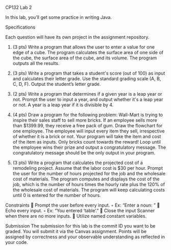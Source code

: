 CP132 Lab 2

In this lab, you’ll get some practice in writing Java.

Specifications

Each question will have its own project in the assignment repository.

1) (3 pts) Write a program that allows the user to enter a value for one edge of a cube. The program
calculates the surface area of one side of the cube, the surface area of the cube, and its volume. The
program outputs all the results.

2) (3 pts) Write a program that takes a student's score (out of 100) as input and calculates their letter
grade. Use the standard grading scale (A, B, C, D, F). Output the student’s letter grade.

3) (2 pts) Write a program that determines if a given year is a leap year or not. Prompt the user to
input a year, and output whether it's a leap year or not. A year is a leap year if it is divisible by 4.

4) (4 pts) Draw a program for the following problem:
Wall-Mart is trying to inspire their sales staff to sell more bricks. If an employee sells more than
$1399.99, they receive a free pack of gum. Draw the flowchart for one employee. The employee will input every item they sell, irrespective of
whether it is a brick or not. Your program will take the item and cost of the item as inputs. Only bricks
count towards the reward! Loop until the employee wins their prize and output a congratulatory
message. The congratulatory message should be the only output in your program.

5) (3 pts) Write a program that calculates the projected cost of a remodeling project. Assume that the
labor cost is $30 per hour. Prompt the user for the number of hours projected for the job and the
wholesale cost of materials. The program computes and displays the cost of the job, which is the
number of hours times the hourly rate plus the 120% of the wholesale cost of materials. The program
will keep calculating costs until 0 is entered for the number of hours.

Constraints
 Prompt the user before every input.
◦ Ex: “Enter a noun: ”
 Echo every input.
◦ Ex: “You entered ‘table’.”
 Close the input Scanner when there are no more inputs.
 Utilize named constant variables.

Submission
The submission for this lab is the commit ID you want to be graded. You will submit it via the Canvas
assignment.
Points will be assigned by correctness and your observable understanding as reflected in your code.
